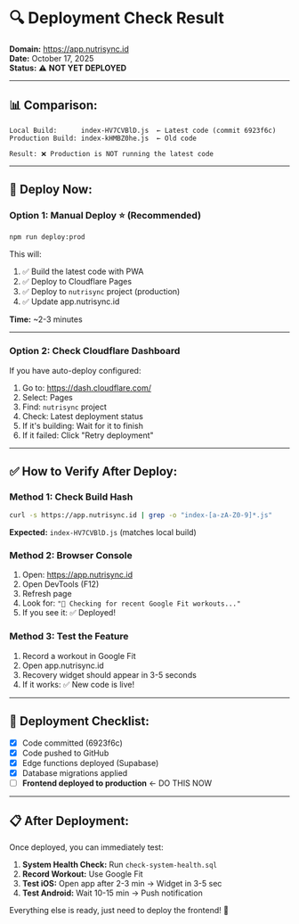 # 🔍 Deployment Check Result

**Domain:** https://app.nutrisync.id  
**Date:** October 17, 2025  
**Status:** ⚠️ **NOT YET DEPLOYED**

---

## 📊 Comparison:

```
Local Build:      index-HV7CVBlD.js  ← Latest code (commit 6923f6c)
Production Build: index-kHMBZ0he.js  ← Old code

Result: ❌ Production is NOT running the latest code
```

---

## 🚀 Deploy Now:

### **Option 1: Manual Deploy** ⭐ (Recommended)

```bash
npm run deploy:prod
```

This will:
1. ✅ Build the latest code with PWA
2. ✅ Deploy to Cloudflare Pages
3. ✅ Deploy to `nutrisync` project (production)
4. ✅ Update app.nutrisync.id

**Time:** ~2-3 minutes

---

### **Option 2: Check Cloudflare Dashboard**

If you have auto-deploy configured:

1. Go to: https://dash.cloudflare.com/
2. Select: Pages
3. Find: `nutrisync` project
4. Check: Latest deployment status
5. If it's building: Wait for it to finish
6. If it failed: Click "Retry deployment"

---

## ✅ How to Verify After Deploy:

### Method 1: Check Build Hash
```bash
curl -s https://app.nutrisync.id | grep -o "index-[a-zA-Z0-9]*.js"
```

**Expected:** `index-HV7CVBlD.js` (matches local build)

### Method 2: Browser Console
1. Open: https://app.nutrisync.id
2. Open DevTools (F12)
3. Refresh page
4. Look for: `"🏃 Checking for recent Google Fit workouts..."`
5. If you see it: ✅ Deployed!

### Method 3: Test the Feature
1. Record a workout in Google Fit
2. Open app.nutrisync.id
3. Recovery widget should appear in 3-5 seconds
4. If it works: ✅ New code is live!

---

## 🎯 Deployment Checklist:

- [x] Code committed (6923f6c)
- [x] Code pushed to GitHub
- [x] Edge functions deployed (Supabase)
- [x] Database migrations applied
- [ ] **Frontend deployed to production** ← DO THIS NOW

---

## 📋 After Deployment:

Once deployed, you can immediately test:

1. **System Health Check:** Run `check-system-health.sql`
2. **Record Workout:** Use Google Fit
3. **Test iOS:** Open app after 2-3 min → Widget in 3-5 sec
4. **Test Android:** Wait 10-15 min → Push notification

Everything else is ready, just need to deploy the frontend! 🚀

